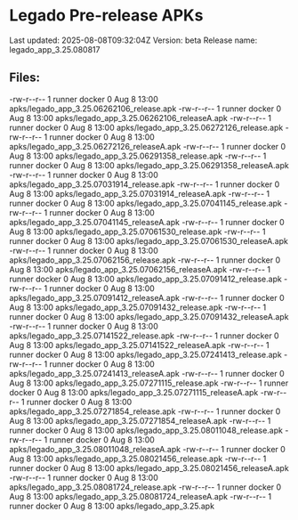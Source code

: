 # Legado Pre-release APKs
Last updated: 2025-08-08T09:32:04Z
Version: beta
Release name: legado_app_3.25.080817
## Files:
-rw-r--r-- 1 runner docker 0 Aug  8 13:00 apks/legado_app_3.25.06262106_release.apk
-rw-r--r-- 1 runner docker 0 Aug  8 13:00 apks/legado_app_3.25.06262106_releaseA.apk
-rw-r--r-- 1 runner docker 0 Aug  8 13:00 apks/legado_app_3.25.06272126_release.apk
-rw-r--r-- 1 runner docker 0 Aug  8 13:00 apks/legado_app_3.25.06272126_releaseA.apk
-rw-r--r-- 1 runner docker 0 Aug  8 13:00 apks/legado_app_3.25.06291358_release.apk
-rw-r--r-- 1 runner docker 0 Aug  8 13:00 apks/legado_app_3.25.06291358_releaseA.apk
-rw-r--r-- 1 runner docker 0 Aug  8 13:00 apks/legado_app_3.25.07031914_release.apk
-rw-r--r-- 1 runner docker 0 Aug  8 13:00 apks/legado_app_3.25.07031914_releaseA.apk
-rw-r--r-- 1 runner docker 0 Aug  8 13:00 apks/legado_app_3.25.07041145_release.apk
-rw-r--r-- 1 runner docker 0 Aug  8 13:00 apks/legado_app_3.25.07041145_releaseA.apk
-rw-r--r-- 1 runner docker 0 Aug  8 13:00 apks/legado_app_3.25.07061530_release.apk
-rw-r--r-- 1 runner docker 0 Aug  8 13:00 apks/legado_app_3.25.07061530_releaseA.apk
-rw-r--r-- 1 runner docker 0 Aug  8 13:00 apks/legado_app_3.25.07062156_release.apk
-rw-r--r-- 1 runner docker 0 Aug  8 13:00 apks/legado_app_3.25.07062156_releaseA.apk
-rw-r--r-- 1 runner docker 0 Aug  8 13:00 apks/legado_app_3.25.07091412_release.apk
-rw-r--r-- 1 runner docker 0 Aug  8 13:00 apks/legado_app_3.25.07091412_releaseA.apk
-rw-r--r-- 1 runner docker 0 Aug  8 13:00 apks/legado_app_3.25.07091432_release.apk
-rw-r--r-- 1 runner docker 0 Aug  8 13:00 apks/legado_app_3.25.07091432_releaseA.apk
-rw-r--r-- 1 runner docker 0 Aug  8 13:00 apks/legado_app_3.25.07141522_release.apk
-rw-r--r-- 1 runner docker 0 Aug  8 13:00 apks/legado_app_3.25.07141522_releaseA.apk
-rw-r--r-- 1 runner docker 0 Aug  8 13:00 apks/legado_app_3.25.07241413_release.apk
-rw-r--r-- 1 runner docker 0 Aug  8 13:00 apks/legado_app_3.25.07241413_releaseA.apk
-rw-r--r-- 1 runner docker 0 Aug  8 13:00 apks/legado_app_3.25.07271115_release.apk
-rw-r--r-- 1 runner docker 0 Aug  8 13:00 apks/legado_app_3.25.07271115_releaseA.apk
-rw-r--r-- 1 runner docker 0 Aug  8 13:00 apks/legado_app_3.25.07271854_release.apk
-rw-r--r-- 1 runner docker 0 Aug  8 13:00 apks/legado_app_3.25.07271854_releaseA.apk
-rw-r--r-- 1 runner docker 0 Aug  8 13:00 apks/legado_app_3.25.08011048_release.apk
-rw-r--r-- 1 runner docker 0 Aug  8 13:00 apks/legado_app_3.25.08011048_releaseA.apk
-rw-r--r-- 1 runner docker 0 Aug  8 13:00 apks/legado_app_3.25.08021456_release.apk
-rw-r--r-- 1 runner docker 0 Aug  8 13:00 apks/legado_app_3.25.08021456_releaseA.apk
-rw-r--r-- 1 runner docker 0 Aug  8 13:00 apks/legado_app_3.25.08081724_release.apk
-rw-r--r-- 1 runner docker 0 Aug  8 13:00 apks/legado_app_3.25.08081724_releaseA.apk
-rw-r--r-- 1 runner docker 0 Aug  8 13:00 apks/legado_app_3.25.apk
